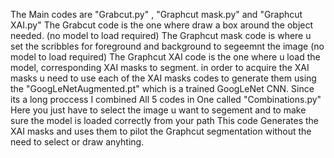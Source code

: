 The Main codes are "Grabcut.py" , "Graphcut mask.py" and "Graphcut XAI.py"
The Grabcut code is the one where draw a box around the object needed. (no model to load required)
The Graphcut mask code is where u set the scribbles for foreground and background to segeemnt the image (no model to load required)
The Graphcut XAI code is the one where u load the model, corresponding XAI masks to segment.
in order to acquire the XAI masks u need to use each of the XAI masks codes to generate them using the "GoogLeNetAugmented.pt" which is a trained GoogLeNet CNN.
Since its a long proccess I combined All 5 codes in One called "Combinations.py" 
Here you just have to select the image u want to segement and to make sure the model is loaded correctly from your path
This code Generates the XAI masks and uses them to pilot the Graphcut segmentation without the need to select or draw anyhting.
